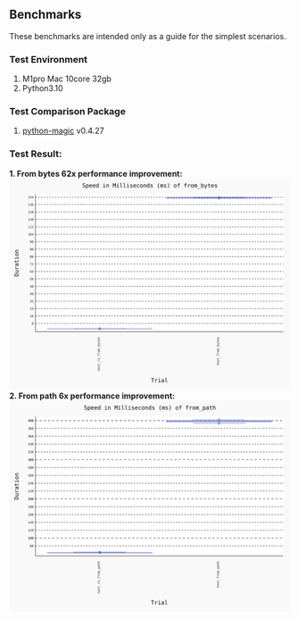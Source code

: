 ## Benchmarks
These benchmarks are intended only as a guide for the simplest scenarios.

### Test Environment
1. M1pro Mac 10core 32gb
2. Python3.10

### Test Comparison Package
1. [python-magic](https://github.com/ahupp/python-magic) v0.4.27

### Test Result:
**1. From bytes 62x performance improvement:**
![from_bytes](./result/benchmark_20230803_034328-from_bytes.svg)
**2. From path 6x performance improvement:**
![from_path](./result/benchmark_20230803_034328-from_path.svg)
